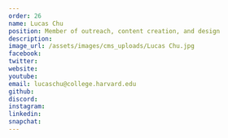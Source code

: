 ```yaml
---
order: 26
name: Lucas Chu
position: Member of outreach, content creation, and design
description: 
image_url: /assets/images/cms_uploads/Lucas Chu.jpg
facebook: 
twitter: 
website: 
youtube: 
email: lucaschu@college.harvard.edu
github: 
discord: 
instagram: 
linkedin: 
snapchat: 
---
```

